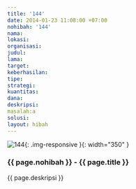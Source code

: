 ```yaml
---
title: '144'
date: 2014-01-23 11:08:00 +07:00
nohibah: '144'
nama:
lokasi:
organisasi:
judul:
lama:
target:
keberhasilan:
tipe:
strategi:
kuantitas:
dana:
deskripsi:
masalah:a
solusi:
layout: hibah
---
```


![144](/static/img/hibahcms/144.png){: .img-responsive }{: width="350" }

### {{ page.nohibah }} - {{ page.title }}

{{ page.deskripsi }}
